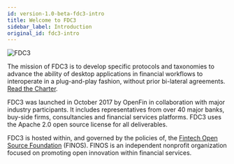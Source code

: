 ```yaml
---
id: version-1.0-beta-fdc3-intro
title: Welcome to FDC3
sidebar_label: Introduction
original_id: fdc3-intro
---
```

![FDC3](assets/fdc3-logo.png)

The mission of FDC3 is to develop specific protocols and taxonomies to advance the ability of desktop applications in financial workflows to interoperate in a plug-and-play fashion, without prior bi-lateral agreements. [Read the Charter](fdc3-charter.md).

FDC3 was launched in October 2017 by OpenFin in collaboration with major industry participants. It includes representatives from over 40 major banks, buy-side firms, consultancies and financial services platforms. FDC3 uses the Apache 2.0 open source license for all deliverables.

FDC3 is hosted within, and governed by the policies of, the [Fintech Open Source Foundation](http://finos.org/) (FINOS). FINOS is an independent nonprofit organization focused on promoting open innovation within financial services.
